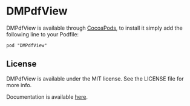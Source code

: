 # DMPdfView

DMPdfView is available through [CocoaPods](http://cocoapods.org), to install
it simply add the following line to your Podfile:

    pod "DMPdfView"

## License

DMPdfView is available under the MIT license. See the LICENSE file for more info.


Documentation is available [here](http://devmode.com/projects/dm-pdf-view).
